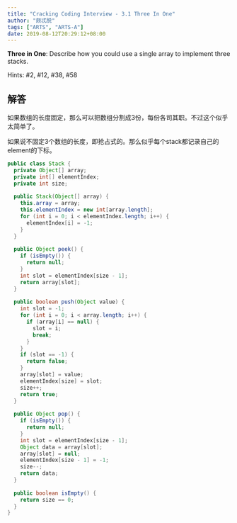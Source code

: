 ```yaml
---
title: "Cracking Coding Interview - 3.1 Three In One"
author: "颇忒脱"
tags: ["ARTS", "ARTS-A"]
date: 2019-08-12T20:29:12+08:00
---
```


<!--more-->

**Three in One**: Describe how you could use a single array to implement three stacks.

Hints: #2, #12, #38, #58

## 解答

如果数组的长度固定，那么可以把数组分割成3份，每份各司其职。不过这个似乎太简单了。

如果说不固定3个数组的长度，即抢占式的。那么似乎每个stack都记录自己的element的下标。

```java
public class Stack {
  private Object[] array;
  private int[] elementIndex;
  private int size;
  
  public Stack(Object[] array) {
    this.array = array;
    this.elementIndex = new int[array.length];
    for (int i = 0; i < elementIndex.length; i++) {
      elementIndex[i] = -1;
    }
  }
  
  public Object peek() {
    if (isEmpty()) {
      return null;
    }
    int slot = elementIndex[size - 1];
    return array[slot];
  }
  
  public boolean push(Object value) {
    int slot = -1;
    for (int i = 0; i < array.length; i++) {
      if (array[i] == null) {
        slot = i;
        break;
      }
    }
    if (slot == -1) {
      return false;
    }
    array[slot] = value;
    elementIndex[size] = slot;
    size++;
    return true;
  }
  
  public Object pop() {
    if (isEmpty()) {
      return null;
    }
    int slot = elementIndex[size - 1];
    Object data = array[slot];
    array[slot] = null;
    elementIndex[size - 1] = -1;
    size--;
    return data;
  }
  
  public boolean isEmpty() {
    return size == 0;
  }
}
```

